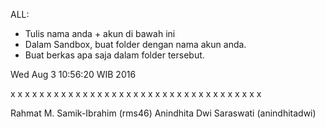 ALL:
- Tulis nama anda + akun di bawah ini
- Dalam Sandbox, buat folder dengan nama akun anda.
- Buat berkas apa saja dalam folder tersebut.

Wed Aug  3 10:56:20 WIB 2016

x x x x x x x x x x x x x x x x x x x x x x x x x x x x x x x x x x x

Rahmat M. Samik-Ibrahim (rms46)
Anindhita Dwi Saraswati (anindhitadwi)

